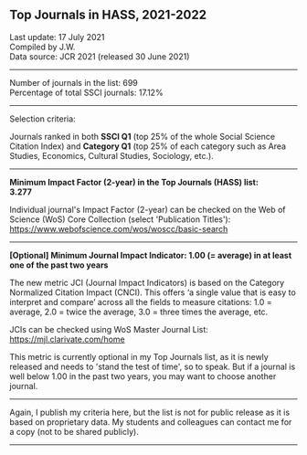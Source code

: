 ## Top Journals in HASS, 2021-2022

Last update: 17 July 2021  
Compiled by J.W.  
Data source: JCR 2021 (released 30 June 2021)
  
---
  
Number of journals in the list: 699  
Percentage of total SSCI journals: 17.12%  

---
  
Selection criteria:  

Journals ranked in both **SSCI Q1** (top 25% of the whole Social Science Citation Index) and **Category Q1**  (top 25% of each category such as Area Studies, Economics, Cultural Studies, Sociology, etc.).
  
---
  
**Minimum Impact Factor (2-year) in the Top Journals (HASS) list:  
3.277**

Individual journal's Impact Factor (2-year) can be checked on the Web of Science (WoS) Core Collection (select 'Publication Titles'): https://www.webofscience.com/wos/woscc/basic-search
  
---
  
**[Optional] Minimum Journal Impact Indicator: 1.00 (= average) in at least one of the past two years**

The new metric JCI (Journal Impact Indicators) is based on the Category Normalized Citation Impact (CNCI). This offers ‘a single value that is easy to interpret and compare’ across all the fields to measure citations: 1.0 = average, 2.0 = twice the average, 3.0 = three times the average, etc.

JCIs can be checked using WoS Master Journal List: 
https://mjl.clarivate.com/home

This metric is currently optional in my Top Journals list, as it is newly released and needs to 'stand the test of time', so to speak. But if a journal is well below 1.00 in the past two years, you may want to choose another journal.
  
---
  
Again, I publish my criteria here, but the list is not for public release as it is based on proprietary data. My students and colleagues can contact me for a copy (not to be shared publicly).
  
---
  
